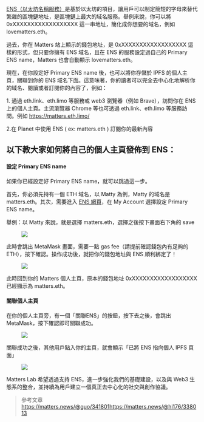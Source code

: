 <!-- https://matters.news/@hi176/369299-%E5%8A%9F%E8%83%BD%E6%9B%B4%E6%96%B0%E5%85%AC%E5%91%8A-matters-news-%E6%95%B4%E5%90%88-ens-%E5%9F%9F%E5%90%8D%E7%B3%BB%E7%B5%B1-bafybeidk4gx5hoypu34rzlanjiptxivlho5udn2haco2miqrk6dsflk5bi -->

[ENS（以太坊名稱服務）](https://matters.news/@web3/369196)是基於以太坊的項目，讓用戶可以制定簡短的字母來替代繁雜的區塊鏈地址，是區塊鏈上最大的域名服務。舉例來說，你可以將 0xXXXXXXXXXXXXXXXXXX 這一串地址，簡化成你想要的域名，例如 lovematters.eth。

過去，你在 Matters 站上顯示的錢包地址，是 0xXXXXXXXXXXXXXXXXXX 這樣的形式，但只要你擁有 ENS 域名，且在 ENS 的服務設定過自己的 Primary ENS name，Matters 也會自動顯示 lovematters.eth。

現在，在你設定好 Primary ENS name 後，也可以將你存儲於 IPFS 的個人主頁，關聯到你的 ENS 域名下面。這意味著，你的讀者可以完全去中心化地解析你的域名、閱讀或者訂閱你的內容了，例如：

1\. 通過 eth.link、eth.limo 等服務或 web3 瀏覽器（例如 Brave），訪問你在 ENS 上的個人主頁。主流瀏覽器 Chrome 等也可透過 eth.link、eth.limo 等服務訪問。例如 <https://matters.eth.limo/>

2.在 Planet 中使用 ENS ( ex: matters.eth ) 訂閱你的最新內容

## 以下教大家如何將自己的個人主頁發佈到 ENS：

#### 設定 Primary ENS name

如果你已經設定好 Primary ENS name，就可以跳過這一步。

首先，你必須先持有一個 ETH 域名，以 Matty 為例，Matty 的域名是 matters.eth。其次，需要進入 [ENS 網頁](https://app.ens.domains/)，在 My Account 選擇設定 Primary ENS name。

舉例：以 Matty 來說，就是選擇 matters.eth，選擇之後按下畫面右下角的 save

<figure class="image"><img src="https://assets.matters.news/embed/f204c91d-6528-48da-9863-0228ecf39595.png" data-asset-id="f204c91d-6528-48da-9863-0228ecf39595" /><figcaption><span></span></figcaption></figure>

此時會跳出 MetaMask 畫面，需要一點 gas fee（請提前確認錢包內有足夠的 ETH），按下確認。操作成功後，就把你的錢包地址與 ENS 順利綁定了！

<figure class="image"><img src="https://assets.matters.news/embed/cbec0954-2c30-45d1-9dd3-2fee27773bf6.png" data-asset-id="cbec0954-2c30-45d1-9dd3-2fee27773bf6" /><figcaption><span></span></figcaption></figure>

此時回到你的 Matters 個人主頁，原本的錢包地址 0xXXXXXXXXXXXXXXXXXX 已經顯示為 matters.eth。

#### 關聯個人主頁

在你的個人主頁旁，有一個「關聯ENS」的按鈕，按下去之後，會跳出 MetaMask，按下確認即可關聯成功。

<figure class="image"><img src="https://assets.matters.news/embed/d47d9c2c-2b97-4343-8830-795bffa81efe.png" data-asset-id="d47d9c2c-2b97-4343-8830-795bffa81efe" /><figcaption><span></span></figcaption></figure>

關聯成功之後，其他用戶點入你的主頁，就會顯示「已將 ENS 指向個人 IPFS 頁面」

<figure class="image"><img src="https://assets.matters.news/embed/9f7690f4-d4e8-4a91-aca6-f066409c0eba.png" data-asset-id="9f7690f4-d4e8-4a91-aca6-f066409c0eba" /><figcaption><span></span></figcaption></figure>

Matters Lab 希望透過支持 ENS，進一步強化我們的基礎建設，以及與 Web3 生態系的整合，並持續為用戶建立一個真正去中心化的社交與創作協議。

> 參考文章<https://matters.news/@guo/341801><https://matters.news/@hi176/338013>
